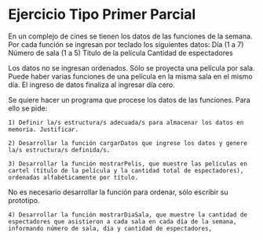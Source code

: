 # Ejercicio Tipo Primer Parcial

En un complejo de cines se tienen los datos de las funciones de la semana. Por cada función se ingresan por teclado los siguientes datos:
	Día (1 a 7)
	Número de sala (1 a 5)
	Titulo de la película
	Cantidad de espectadores

Los datos no se ingresan ordenados. Sólo se proyecta una película por sala. Puede haber varias funciones de una película en la misma sala en el mismo día. El ingreso de datos finaliza al ingresar día cero.



Se quiere hacer un programa que procese los datos de las funciones. Para ello se pide:

    1) Definir la/s estructura/s adecuada/s para almacenar los datos en memoria. Justificar.

    2) Desarrollar la función cargarDatos que ingrese los datos y genere la/s estructura/s definida/s.

    3) Desarrollar la función mostrarPelis, que muestre las películas en cartel (título de la película y la cantidad total de espectadores), ordenadas alfabéticamente por título. 
No es necesario desarrollar la función para ordenar, sólo escribir su prototipo.

    4) Desarrollar la función mostrarDiaSala, que muestre la cantidad de espectadores que asistieron a cada sala en cada día de la semana, informando número de sala, día y cantidad de espectadores, 